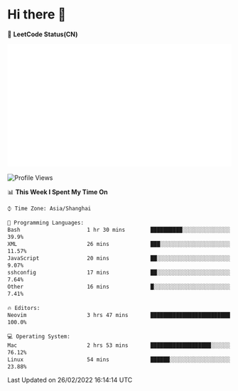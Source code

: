 # Hi there 👋

📝 **LeetCode Status(CN)**

![wsmbsbbz's LeetCode status](https://github.com/wsmbsbbz/wsmbsbbz/blob/main/status.svg)

<!--
**wsmbsbbz/wsmbsbbz** is a ✨ _special_ ✨ repository because its `README.md` (this file) appears on your GitHub profile.

Here are some ideas to get you started:

- 🔭 I’m currently working on ...
- 🌱 I’m currently learning ...
- 👯 I’m looking to collaborate on ...
- 🤔 I’m looking for help with ...
- 💬 Ask me about ...
- 📫 How to reach me: ...
- 😄 Pronouns: ...
- ⚡ Fun fact: ...
-->
<!--START_SECTION:waka-->
![Profile Views](http://img.shields.io/badge/Profile%20Views-3-blue)

📊 **This Week I Spent My Time On** 

```text
⌚︎ Time Zone: Asia/Shanghai

💬 Programming Languages: 
Bash                     1 hr 30 mins        ██████████░░░░░░░░░░░░░░░   39.9% 
XML                      26 mins             ███░░░░░░░░░░░░░░░░░░░░░░   11.57% 
JavaScript               20 mins             ██░░░░░░░░░░░░░░░░░░░░░░░   9.07% 
sshconfig                17 mins             ██░░░░░░░░░░░░░░░░░░░░░░░   7.64% 
Other                    16 mins             █░░░░░░░░░░░░░░░░░░░░░░░░   7.41%

🔥 Editors: 
Neovim                   3 hrs 47 mins       █████████████████████████   100.0%

💻 Operating System: 
Mac                      2 hrs 53 mins       ███████████████████░░░░░░   76.12% 
Linux                    54 mins             ██████░░░░░░░░░░░░░░░░░░░   23.88%

```


 Last Updated on 26/02/2022 16:14:14 UTC
<!--END_SECTION:waka-->

